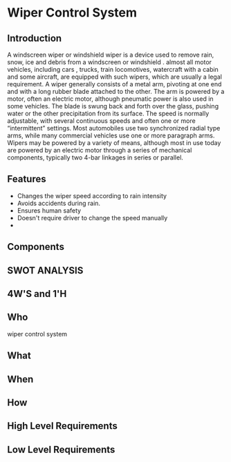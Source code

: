 # Wiper Control System

## Introduction

A windscreen wiper or windshield wiper is a device used to remove rain, snow, ice and debris from a windscreen or windshield . almost all motor vehicles, including cars , trucks, train locomotives, watercraft with a cabin and some aircraft, are equipped with such wipers, which are usually a legal requirement. A wiper generally consists of a metal arm, pivoting at one end and with a long rubber blade attached to the other. The arm is powered by a motor, often an electric motor, although pneumatic power is also used in some vehicles. The blade is swung back and forth over the glass, pushing water or the other precipitation from its surface. The speed is normally adjustable, with several continuous speeds and often one or more “intermittent” settings. Most automobiles use two synchronized radial type arms, while many commercial vehicles use one or more paragraph arms.
Wipers may be powered by a variety of means, although most in use today are powered by an electric motor through a series of mechanical components, typically two 4-bar linkages in series or parallel.
 

## Features

* Changes the wiper speed according to rain intensity
* Avoids accidents during rain.
* Ensures human safety
* Doesn't require driver to change the speed manually
* 
## Components

## SWOT ANALYSIS
## 4W'S and 1'H

## Who
wiper control system 
## What

## When

## How

## High Level Requirements

## Low Level Requirements 
